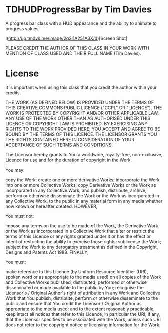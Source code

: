 # TDHUDProgressBar by Tim Davies
A progress bar class with a HUD appearance and the ability to animate to progress values.

!(http://up.tmdvs.me/image/2q2l1A251A3X/d)[Screen Shot]

PLEASE CREDIT THE AUTHOR OF THIS CLASS IN YOUR WORK WITH MENTION OF CLASS USED AND THEIR FULL NAME (Tim Davies).

# License
It is important when using this class that you credit the author within your credits.

THE WORK (AS DEFINED BELOW) IS PROVIDED UNDER THE TERMS OF THIS CREATIVE COMMONS PUBLIC LICENCE ("CCPL" OR "LICENCE"). 
THE WORK IS PROTECTED BY COPYRIGHT AND/OR OTHER APPLICABLE LAW. ANY USE OF THE WORK OTHER THAN AS AUTHORISED UNDER THIS 
LICENCE OR COPYRIGHT LAW IS PROHIBITED. BY EXERCISING ANY RIGHTS TO THE WORK PROVIDED HERE, YOU ACCEPT AND AGREE TO BE 
BOUND BY THE TERMS OF THIS LICENCE. THE LICENSOR GRANTS YOU THE RIGHTS CONTAINED HERE IN CONSIDERATION OF YOUR 
ACCEPTANCE OF SUCH TERMS AND CONDITIONS.

The Licensor hereby grants to You a worldwide, royalty-free, non-exclusive, Licence for use and for the duration of 
copyright in the Work.

You may:

copy the Work;
create one or more derivative Works;
incorporate the Work into one or more Collective Works;
copy Derivative Works or the Work as incorporated in any Collective Work; and
publish, distribute, archive, perform or otherwise disseminate the Work or the Work as incorporated in any Collective 
Work, to the public in any material form in any media whether now known or hereafter created.
HOWEVER,

You must not:

impose any terms on the use to be made of the Work, the Derivative Work or the Work as incorporated in a Collective Work 
that alter or restrict the terms of this Licence or any rights granted under it or has the effect or intent of 
restricting the ability to exercise those rights; sublicense the Work;
subject the Work to any derogatory treatment as defined in the Copyright, Designs and Patents Act 1988.
FINALLY,

You must:

make reference to this Licence (by Uniform Resource Identifier (URI), spoken word or as appropriate to the media used) 
on all copies of the Work and Collective Works published, distributed, performed or otherwise disseminated or made 
available to the public by You;
recognise the Licensor's / Original Author's right of attribution in any Work and Collective Work that You publish, 
distribute, perform or otherwise disseminate to the public and ensure that You credit the Licensor / Original Author as 
appropriate to the media used; and
to the extent reasonably practicable, keep intact all notices that refer to this Licence, in particular the URI, if any, 
that the Licensor specifies to be associated with the Work, unless such URI does not refer to the copyright notice or 
licensing information for the Work.
